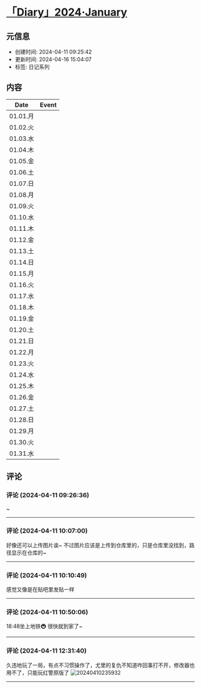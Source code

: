 # [「Diary」2024·January](https://github.com/bingdu748/Laboratory_of_Mad_Scientist/issues/1)

## 元信息

- 创建时间: 2024-04-11 09:25:42
- 更新时间: 2024-04-16 15:04:07
- 标签: 日记系列

## 内容

Date | Event
:-: | :-
01.01.月 |
01.02.火 |
01.03.水 |
01.04.木 |
01.05.金 |
01.06.土 |
01.07.日 |
01.08.月 |
01.09.火 |
01.10.水 |
01.11.木 |
01.12.金 |
01.13.土 |
01.14.日 |
01.15.月 |
01.16.火 |
01.17.水 |
01.18.木 |
01.19.金 |
01.20.土 |
01.21.日 |
01.22.月 |
01.23.火 |
01.24.水 |
01.25.木 |
01.26.金 |
01.27.土 |
01.28.日 |
01.29.月 |
01.30.火 |
01.31.水 |

## 评论

### 评论 (2024-04-11 09:26:36)

~

---

### 评论 (2024-04-11 10:07:00)

好像还可以上传图片诶~
不过图片应该是上传到仓库里的，只是仓库里没找到，路径显示在仓库的~


---

### 评论 (2024-04-11 10:10:49)

感觉又像是在贴吧里发贴一样

---

### 评论 (2024-04-11 10:50:06)

18:48坐上地铁🚇
很快就到家了~

---

### 评论 (2024-04-11 12:31:40)

久违地玩了一局，有点不习惯操作了，尤里的复仇不知道咋回事打不开，修改器也用不了，只能玩红警原版了
![20240410235932](https://github.com/bingdu748/calculations-project/assets/50004335/d8a3174a-352d-43b8-8749-5cc71d03fa0e)

---


